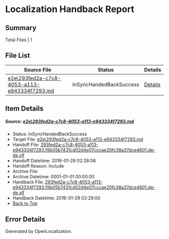 # <a name='report-top'></a> Localization Handback Report

## Summary
 Total Files | 1

## File List
 Source File | Status | Details 
 ----------- | ------ | ------- 
 [e2e\293fed2a-c7c8-4053-a113-e943334f7293.md](https://github.com/OpenLocalizationTest/oltest/blob/0ef3c3ce433d13899b51f71b3b05b817cf912f60/e2e/293fed2a-c7c8-4053-a113-e943334f7293.md) | InSyncHandedBackSuccess | [Details](#3d447a94be77307d29d824f9c7937fe5bcc6c03a1)

## Item Details
##### <a name='3d447a94be77307d29d824f9c7937fe5bcc6c03a1'></a> Source: [e2e\293fed2a-c7c8-4053-a113-e943334f7293.md](https://github.com/OpenLocalizationTest/oltest/blob/0ef3c3ce433d13899b51f71b3b05b817cf912f60/e2e/293fed2a-c7c8-4053-a113-e943334f7293.md)
* Status: InSyncHandedBackSuccess
* Target File: [e2e\293fed2a-c7c8-4053-a113-e943334f7293.md](https://github.com/OpenLocalizationTestOrg/oltest.de-de/blob/48ada7476bd9430730d44bc732327ca959e0ec85/e2e/293fed2a-c7c8-4053-a113-e943334f7293.md)
* Handoff File: [293fed2a-c7c8-4053-a113-e943334f7293.f9b05b7431cd02d4e07cccae20fc38a37dce4601.de-de.xlf](https://github.com/OpenLocalizationTestOrg/olhandoff/blob/d73085ed794c712dc8dfd533620a9761fa132a56/ol-handoff/OpenLocalizationTestOrg/oltest.de-de/tianzh/293fed2a-c7c8-4053-a113-e943334f7293.f9b05b7431cd02d4e07cccae20fc38a37dce4601.de-de.xlf)
* Handoff Datetime: 2016-01-29 02:28:06
* Handoff Reason: Include
* Archive File: 
* Archive Datetime: 0001-01-01 00:00:00
* Handback File: [293fed2a-c7c8-4053-a113-e943334f7293.f9b05b7431cd02d4e07cccae20fc38a37dce4601.de-de.xlf](https://github.com/OpenLocalizationTestOrg/olhandback/blob/87fb2ff1bef786cd4a810f6b339c08a5a33311d8/ol-handback/OpenLocalizationTestOrg/oltest.de-de/tianzh/293fed2a-c7c8-4053-a113-e943334f7293.f9b05b7431cd02d4e07cccae20fc38a37dce4601.de-de.xlf)
* Handback Datetime: 2016-01-29 02:29:00
* [Back to Top](#report-top)


## Error Details

Generated by OpenLocalization.
